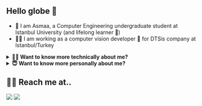 ## Hello globe 👋
- 🦋 I am Asmaa, a Computer Engineering undergraduate student at Istanbul University (and lifelong learner 🧐) 
- 👩‍💼 I am working as a computer vision developer 🤖 for DTSis company at Istanbul/Turkey


<details>
    <summary><b>👩‍💻 Want to know more technically about me?</b></summary>
  <br>

  - 💻 I have an experience in Web and Android development that I gained from internships and school projects I have did
  - 💫 I am working on artificial intelligence, machine learning and computer vision for now (very hard work 🤓)
  - 🧐 Specifically, I am focusing on implementing AI empowered projects on the <b>edge</b> 
  - 👀 For more detailed professional and educational info about me check out my [:bowtie: LinkedIn profile](https://www.linkedin.com/in/asmaamirkhan/)
  

  [![My github stats](https://github-readme-stats.vercel.app/api?username=asmaamirkhan&show_icons=true&theme=synthwave)]()

  
  - 👩‍💻 Platforms I had experience with:

[![](https://img.shields.io/badge/tensorflow-FF6F00?style=for-the-badge&logo=tensorflow&logoColor=white)]()
[![](https://img.shields.io/badge/python-3776AB?style=for-the-badge&logo=python&logoColor=white)]()
[![](https://img.shields.io/badge/++-877500?style=for-the-badge&logo=c&logoColor=white)]()
[![](https://img.shields.io/badge/Orange%20Pi-F96F29?style=for-the-badge)]()
[![](https://img.shields.io/badge/React-61DAFB?style=for-the-badge&logo=react&logoColor=black)]()
[![](https://img.shields.io/badge/Node.js-339933?style=for-the-badge&logo=node.js&logoColor=white)]()
[![](https://img.shields.io/badge/Android-3DDC84?style=for-the-badge&logo=android&logoColor=white)]()
[![](https://img.shields.io/badge/mysql-4479A1?style=for-the-badge&logo=mysql&logoColor=white)]()
[![](https://img.shields.io/badge/Firebase-FFCA28?style=for-the-badge&logo=firebase&logoColor=black)]()




</details>

<details>
    <summary><b>😇 Want to know more personally about me?</b></summary>
  <br>

  - 🦋 In love with challenges and <b>butterflies</b>
  - 💦 Can fit in any cup like water
  - 🍕 Hungry for knowledge and have passion in learning new things continuously
  - 🧐 Developing my self as a <b>HUMAN</b> is my top priority believing that making the world a better place to live starts from individuals 
  - 📜 Love quotes and sometimes share my own quotes at [asmaamir.com 🦋](https://asmaamir.com)
  - 🌺 Searching about beauty by inspecting details believing that it is reserved in them

</details>


## 🙆‍♀️ Reach me at..
[![](https://img.shields.io/badge/-0077B5?style=for-the-badge&logo=linkedin&logoColor=white)](https://www.linkedin.com/in/asmaamirkhan/)
[![](https://img.shields.io/badge/-D14836?style=for-the-badge&logo=gmail&logoColor=white)](mailto:asmaamirkhan.am@gmail.com)
